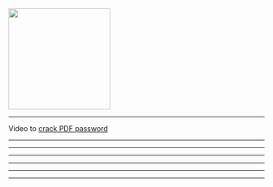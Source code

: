 <img src="https://github.com/Divyanshu-85/Required-Document/blob/main/Ai-img/1000180561-removebg-preview.png" height="200px">
<hr>
Video to <a href="https://github.com/Divyanshu-85/Cyber-Boss/blob/main/Video/crack%20password.mp4">crack PDF password</a>
<hr>

<hr>

<hr>

<hr>

<hr>

<hr>

